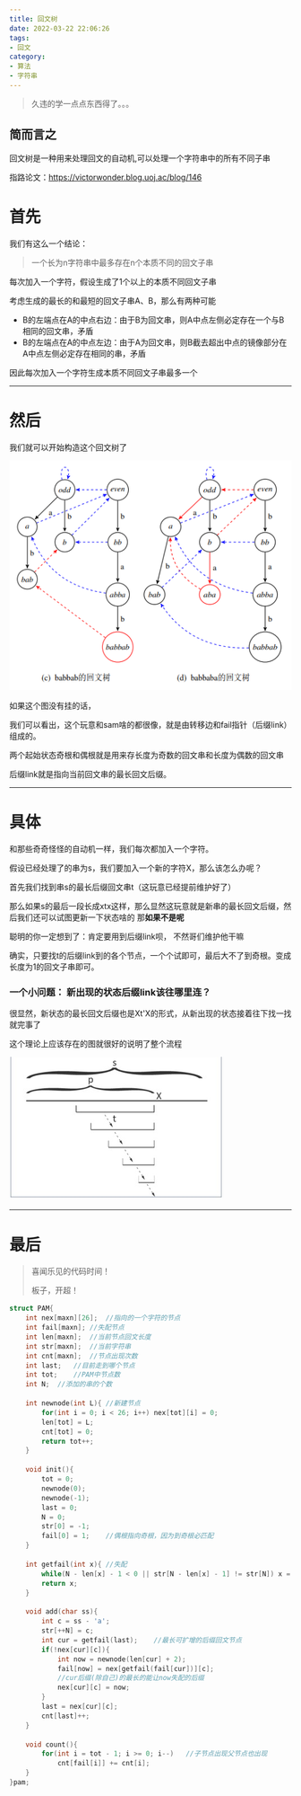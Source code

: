 ```yaml
---
title: 回文树
date: 2022-03-22 22:06:26
tags: 
- 回文
category: 
- 算法
- 字符串
---
```


> 久违的学一点点东西得了。。。

## 简而言之

回文树是一种用来处理回文的自动机,可以处理一个字符串中的所有不同子串 

指路论文：https://victorwonder.blog.uoj.ac/blog/146

<!--more-->

# 首先

我们有这么一个结论：

> 一个长为n字符串中最多存在n个本质不同的回文子串

每次加入一个字符，假设生成了1个以上的本质不同回文子串

考虑生成的最长的和最短的回文子串A、B，那么有两种可能

- B的左端点在A的中点右边：由于B为回文串，则A中点左侧必定存在一个与B相同的回文串，矛盾
- B的左端点在A的中点左边：由于A为回文串，则B截去超出中点的镜像部分在A中点左侧必定存在相同的串，矛盾

因此每次加入一个字符生成本质不同回文子串最多一个

---

# 然后

我们就可以开始构造这个回文树了

![](回文树/tree.png)





如果这个图没有挂的话，

我们可以看出，这个玩意和sam啥的都很像，就是由转移边和fail指针（后缀link）组成的。

两个起始状态奇根和偶根就是用来存长度为奇数的回文串和长度为偶数的回文串

后缀link就是指向当前回文串的最长回文后缀。

---

# 具体

和那些奇奇怪怪的自动机一样，我们每次都加入一个字符。

假设已经处理了的串为s，我们要加入一个新的字符X，那么该怎么办呢？

首先我们找到串s的最长后缀回文串t（这玩意已经提前维护好了）

那么如果s的最后一段长成xtx这样，那么显然这玩意就是新串的最长回文后缀，然后我们还可以试图更新一下状态啥的
那**如果不是呢**

聪明的你一定想到了：肯定要用到后缀link呗， 不然哥们维护他干嘛

确实，只要找t的后缀link到的各个节点，一个个试即可，最后大不了到奇根。变成长度为1的回文子串即可。



### 一个小问题： 新出现的状态后缀link该往哪里连？

很显然，新状态的最长回文后缀也是Xt'X的形式，从新出现的状态接着往下找一找就完事了

这个理论上应该存在的图就很好的说明了整个流程

![](回文树/pam.jpg)

---

# 最后

> 喜闻乐见的代码时间！
>
> 板子，开超！

```c++
struct PAM{
    int nex[maxn][26];  //指向的一个字符的节点
    int fail[maxn]; //失配节点
    int len[maxn];  //当前节点回文长度
    int str[maxn];  //当前字符串
    int cnt[maxn];  //节点出现次数
    int last;   //目前走到哪个节点
    int tot;    //PAM中节点数
    int N;  //添加的串的个数
 
    int newnode(int L){ //新建节点
        for(int i = 0; i < 26; i++) nex[tot][i] = 0;
        len[tot] = L;
        cnt[tot] = 0;
        return tot++;
    }
 
    void init(){
        tot = 0;
        newnode(0);
        newnode(-1);
        last = 0;
        N = 0;
        str[0] = -1;
        fail[0] = 1;    //偶根指向奇根，因为到奇根必匹配
    }
 
    int getfail(int x){ //失配
        while(N - len[x] - 1 < 0 || str[N - len[x] - 1] != str[N]) x = fail[x];
        return x;
    }
 
    void add(char ss){
        int c = ss - 'a';
        str[++N] = c;
        int cur = getfail(last);    //最长可扩增的后缀回文节点
        if(!nex[cur][c]){
            int now = newnode(len[cur] + 2);
            fail[now] = nex[getfail(fail[cur])][c];
            //cur后缀(除自己)的最长的能让now失配的后缀
            nex[cur][c] = now;
        }
        last = nex[cur][c];
        cnt[last]++;
    }
 
    void count(){
        for(int i = tot - 1; i >= 0; i--)   //子节点出现父节点也出现
            cnt[fail[i]] += cnt[i];
    }
}pam;
```

